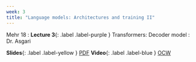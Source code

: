 ```yaml
---
week: 3
title: "Language models: Architectures and training II"
---
```


Mehr 18
: **Lecture 3**{: .label .label-purple } Transformers: Decoder model
  : Dr. Asgari

  **Slides**{: .label .label-yellow } [PDF](../assets/lectures/Transformers-Decoder.pdf)
  **Video**{: .label .label-blue } [OCW](https://ocw.sharif.edu/course/524/session/id/10627)